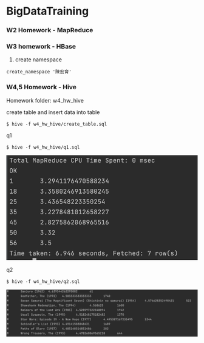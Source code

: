 # BigDataTraining


### W2 Homework - MapReduce


### W3 homework - HBase

1. create namespace
```shell
create_namespace '陳宏育'
```

### W4,5 Homework - Hive

Homework folder: w4_hw_hive

create table and insert data into table

```shell
$ hive -f w4_hw_hive/create_table.sql
```

q1
```shell 
$ hive -f w4_hw_hive/q1.sql
```
<img src="img/hw1.png" style="zoom:70%" />

q2
```shell
$ hive -f w4_hw_hive/q2.sql
```
<img src="img/hw2.png" style="zoom:70%" />
